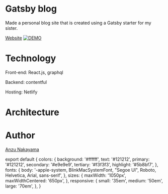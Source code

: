 # Gatsby blog
Made a personal blog site that is created using a Gatsby starter for my sister.

[Website](https://website.anzunakayama.dev/)
[![DEMO](https://user-images.githubusercontent.com/53921381/111699793-ce21f000-87f5-11eb-9a14-189b3f1985cb.png)](https://website.anzunakayama.dev/)

# Technology
 Front-end: React.js, graphql
 
 Backend: contentful
 
 Hosting: Netlify
 
# Architecture

# Author
[Anzu Nakayama](https://github.com/anznk)

export default {
  colors: {
    background: '#ffffff',
    text: '#121212',
    primary: '#121212',
    secondary: '#e9e9e9',
    tertiary: '#f3f3f3',
    highlight: '#5b8bf7',
  },
  fonts: {
    body:
      '-apple-system, BlinkMacSystemFont, "Segoe UI", Roboto, Helvetica, Arial, sans-serif',
  },
  sizes: {
    maxWidth: '1050px',
    maxWidthCentered: '650px',
  },
  responsive: {
    small: '35em',
    medium: '50em',
    large: '70em',
  },
}
```
